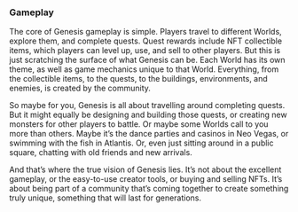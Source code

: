 <h3>Gameplay</h3>
<p>The core of Genesis gameplay is simple. Players travel to different Worlds, explore them, and complete quests. Quest rewards include NFT collectible items, which players can level up, use, and sell to other players. But this is just scratching the surface of what Genesis can be. Each World has its own theme, as well as game mechanics unique to that World. Everything, from the collectible items, to the quests, to the buildings, environments, and enemies, is created by the community.</p>
<p>So maybe for you, Genesis is all about travelling around completing quests. But it might equally be designing and building those quests, or creating new monsters for other players to battle. Or maybe some Worlds call to you more than others. Maybe it’s the dance parties and casinos in Neo Vegas, or swimming with the fish in Atlantis. Or, even just sitting around in a public square, chatting with old friends and new arrivals.</p>
<p>And that’s where the true vision of Genesis lies. It’s not about the excellent gameplay, or the easy-to-use creator tools, or buying and selling NFTs. It’s about being part of a community that’s coming together to create something truly unique, something that will last for generations.</p>
